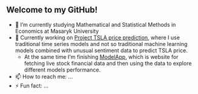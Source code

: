 ## Welcome to my GitHub!

- 🌱 I’m currently studying Mathematical and Statistical Methods in Economics at Masaryk University
- 🔭 Currently working on [Project TSLA price prediction](https://github.com/eolybq/tsla_sentiment_prediction), where I use traditional time series models and not so traditional machine learning models combined with unusual sentiment data to predict TSLA price.
  - At the same time I'm finishing [ModelApp](https://github.com/eolybq/ModelApp), which is website for fetching live stock financial data and then using the data to explore different models performance.
- 📫 How to reach me: ...
- ⚡ Fun fact: ...

